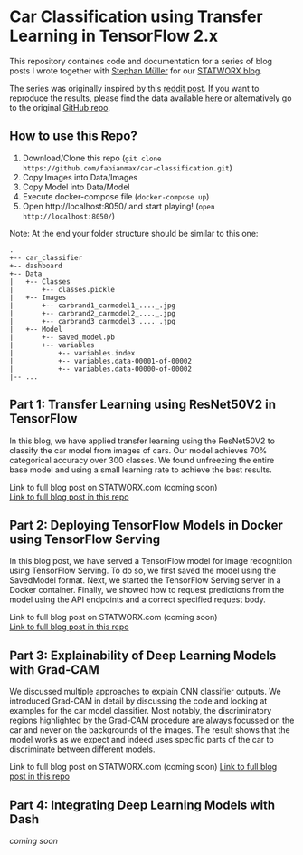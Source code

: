 # Car Classification using Transfer Learning in TensorFlow 2.x

This repository containes code and documentation for a series of blog posts I wrote together with [Stephan Müller](https://github.com/mueller-stephan) for our [STATWORX blog](https://www.statworx.com/de/blog).

The series was originally inspired by this [reddit post](https://www.reddit.com/r/MachineLearning/comments/ek5zwv/p_64000_pictures_of_cars_labeled_by_make_model/?utm_source=share&utm_medium=ios_app&utm_name=iossmf). If you want to reproduce the results, please find the data available [here](https://drive.google.com/file/d/1TQQuT60bddyeGBVfwNOk6nxYavxQdZJD/view) or alternatively go to the original [GitHub repo](https://github.com/nicolas-gervais/predicting-car-price-from-scraped-data/tree/master/picture-scraper).   

## How to use this Repo?
1. Download/Clone this repo (`git clone https://github.com/fabianmax/car-classification.git`)
2. Copy Images into Data/Images
3. Copy Model into Data/Model
4. Execute docker-compose file (`docker-compose up`)
5. Open http://localhost:8050/ and start playing! (`open http://localhost:8050/`)

Note: At the end your folder structure should be similar to this one:

```
.
+-- car_classifier
+-- dashboard
+-- Data
|   +-- Classes
|       +-- classes.pickle
|   +-- Images
|       +-- carbrand1_carmodel1_...._.jpg
|       +-- carbrand2_carmodel2_...._.jpg
|       +-- carbrand3_carmodel3_...._.jpg
|   +-- Model
|       +-- saved_model.pb
|       +-- variables
|           +-- variables.index
|           +-- variables.data-00001-of-00002
|           +-- variables.data-00000-of-00002
|-- ...
```

## Part 1: Transfer Learning using ResNet50V2 in TensorFlow

In this blog, we have applied transfer learning using the ResNet50V2 to classify the car model from images of cars. Our model achieves 70% categorical accuracy over 300 classes. We found unfreezing the entire base model and using a small learning rate to achieve the best results.

Link to full blog post on STATWORX.com (coming soon)  
[Link to full blog post in this repo](https://github.com/fabianmax/car-classification/blob/master/blog/Blog_Part_1_Transfer_Learning_with_ResNet.md)

## Part 2: Deploying TensorFlow Models in Docker using TensorFlow Serving

In this blog post, we have served a TensorFlow model for image recognition using TensorFlow Serving. To do so, we first saved the model using the SavedModel format. Next, we started the TensorFlow Serving server in a Docker container. Finally, we showed how to request predictions from the model using the API endpoints and a correct specified request body.

Link to full blog post on STATWORX.com (coming soon)  
[Link to full blog post in this repo](https://github.com/fabianmax/car-classification/blob/master/blog/Blog_Part_2_Deploying_TensorFlow_Models_in_Docker_using_TensorFlow_Serving.md)

## Part 3: Explainability of Deep Learning Models with Grad-CAM

We discussed multiple approaches to explain CNN classifier outputs. We introduced Grad-CAM in detail by discussing the code and looking at examples for the car model classifier. Most notably, the discriminatory regions highlighted by the Grad-CAM procedure are always focussed on the car and never on the backgrounds of the images. The result shows that the model works as we expect and indeed uses specific parts of the car to discriminate between different models.

Link to full blog post on STATWORX.com (coming soon) 
[Link to full blog post in this repo](https://github.com/fabianmax/car-classification/blob/master/blog/Blog_Part_3_Explainable_AI_for_Computer_Vision.md)

## Part 4: Integrating Deep Learning Models with Dash

*coming soon*
